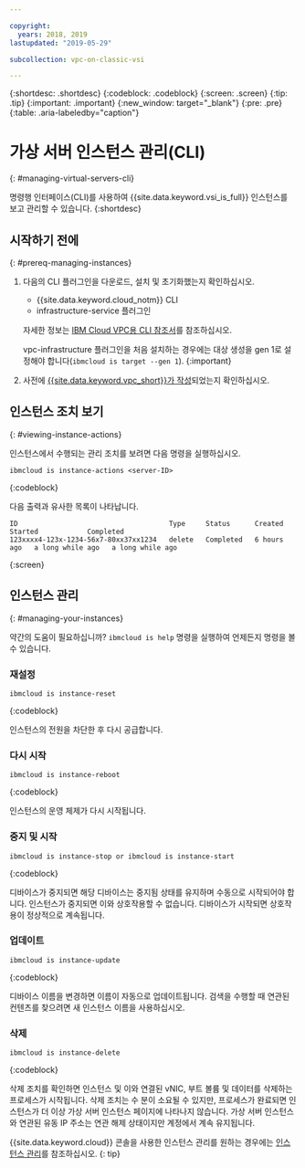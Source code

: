 ```yaml
---

copyright:
  years: 2018, 2019
lastupdated: "2019-05-29"

subcollection: vpc-on-classic-vsi

---
```


{:shortdesc: .shortdesc}
{:codeblock: .codeblock}
{:screen: .screen}
{:tip: .tip}
{:important: .important}
{:new_window: target="_blank"}
{:pre: .pre}
{:table: .aria-labeledby="caption"}


# 가상 서버 인스턴스 관리(CLI)
{: #managing-virtual-servers-cli}

명령행 인터페이스(CLI)를 사용하여 {{site.data.keyword.vsi_is_full}} 인스턴스를 보고 관리할 수 있습니다.
{:shortdesc}

## 시작하기 전에
{: #prereq-managing-instances}

1. 다음의 CLI 플러그인을 다운로드, 설치 및 초기화했는지 확인하십시오.
    * {{site.data.keyword.cloud_notm}} CLI
    * infrastructure-service 플러그인

   자세한 정보는 [IBM Cloud VPC용 CLI 참조서](/docs/vpc-infrastructure-cli-plugin?topic=vpc-infrastructure-cli-plugin-vpc-reference)를 참조하십시오.
   
   vpc-infrastructure 플러그인을 처음 설치하는 경우에는 대상 생성을 gen 1로 설정해야 합니다(`ibmcloud is target --gen 1`).
   {:important}
   
2. 사전에 [{{site.data.keyword.vpc_short}}가 작성](/docs/vpc-on-classic?topic=vpc-on-classic-getting-started)되었는지 확인하십시오.

## 인스턴스 조치 보기
{: #viewing-instance-actions}

인스턴스에서 수행되는 관리 조치를 보려면 다음 명령을 실행하십시오.

```
ibmcloud is instance-actions <server-ID>
```
{:codeblock}

다음 출력과 유사한 목록이 나타납니다.

```
ID                                     Type     Status      Created       Started            Completed   
123xxxx4-123x-1234-56x7-80xx37xx1234   delete   Completed   6 hours ago   a long while ago   a long while ago         
```
{:screen}

## 인스턴스 관리
{: #managing-your-instances}

약간의 도움이 필요하십니까? `ibmcloud is help` 명령을 실행하여 언제든지 명령을 볼 수 있습니다.

### 재설정  

```
ibmcloud is instance-reset
```
{:codeblock}

인스턴스의 전원을 차단한 후 다시 공급합니다.  

### 다시 시작

```
ibmcloud is instance-reboot
```
{:codeblock}

인스턴스의 운영 체제가 다시 시작됩니다.  

### 중지 및 시작

```
ibmcloud is instance-stop or ibmcloud is instance-start
```
{:codeblock}

디바이스가 중지되면 해당 디바이스는 중지됨 상태를 유지하며 수동으로 시작되어야 합니다. 인스턴스가 중지되면 이와 상호작용할 수 없습니다. 디바이스가 시작되면 상호작용이 정상적으로 계속됩니다. 

### 업데이트

```
ibmcloud is instance-update
```
{:codeblock}

디바이스 이름을 변경하면 이름이 자동으로 업데이트됩니다. 검색을 수행할 때 연관된 컨텐츠를 찾으려면 새 인스턴스 이름을 사용하십시오. 

### 삭제

```
ibmcloud is instance-delete
```
{:codeblock}

삭제 조치를 확인하면 인스턴스 및 이와 연결된 vNIC, 부트 볼륨 및 데이터를 삭제하는 프로세스가 시작됩니다. 삭제 조치는 수 분이 소요될 수 있지만, 프로세스가 완료되면 인스턴스가 더 이상 가상 서버 인스턴스 페이지에 나타나지 않습니다. 가상 서버 인스턴스와 연관된 유동 IP 주소는 연관 해제 상태이지만 계정에서 계속 유지됩니다.

{{site.data.keyword.cloud}} 콘솔을 사용한 인스턴스 관리를 원하는 경우에는 [인스턴스 관리](/docs/vpc-on-classic-vsi?topic=vpc-on-classic-vsi-managing-virtual-server-instances#managing-virtual-server-instances)를 참조하십시오.
{: tip}
